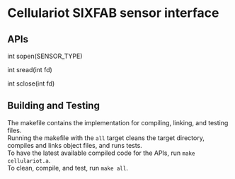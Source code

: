 # Cellulariot SIXFAB sensor interface

## APIs
int sopen(SENSOR_TYPE)

int sread(int fd)

int sclose(int fd)

## Building and Testing
The makefile contains the implementation for compiling, linking, and testing files.<br>
Running the makefile with the `all` target cleans the target directory, compiles and links object files, and runs tests.<br>
To have the latest available compiled code for the APIs, run `make cellulariot.a`.<br>
To clean, compile, and test, run `make all`.
